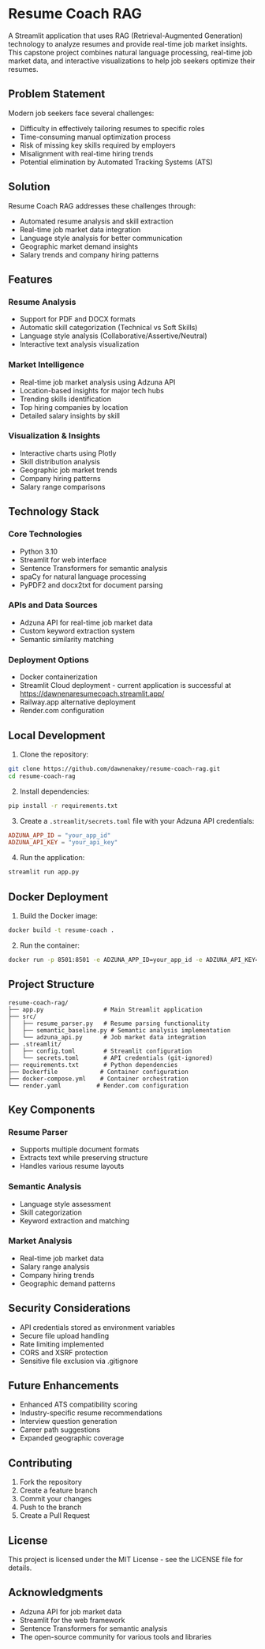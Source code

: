 # Resume Coach RAG

A Streamlit application that uses RAG (Retrieval-Augmented Generation) technology to analyze resumes and provide real-time job market insights. This capstone project combines natural language processing, real-time job market data, and interactive visualizations to help job seekers optimize their resumes.

## Problem Statement

Modern job seekers face several challenges:
- Difficulty in effectively tailoring resumes to specific roles
- Time-consuming manual optimization process
- Risk of missing key skills required by employers
- Misalignment with real-time hiring trends
- Potential elimination by Automated Tracking Systems (ATS)

## Solution

Resume Coach RAG addresses these challenges through:
- Automated resume analysis and skill extraction
- Real-time job market data integration
- Language style analysis for better communication
- Geographic market demand insights
- Salary trends and company hiring patterns

## Features

### Resume Analysis
- Support for PDF and DOCX formats
- Automatic skill categorization (Technical vs Soft Skills)
- Language style analysis (Collaborative/Assertive/Neutral)
- Interactive text analysis visualization

### Market Intelligence
- Real-time job market analysis using Adzuna API
- Location-based insights for major tech hubs
- Trending skills identification
- Top hiring companies by location
- Detailed salary insights by skill

### Visualization & Insights
- Interactive charts using Plotly
- Skill distribution analysis
- Geographic job market trends
- Company hiring patterns
- Salary range comparisons

## Technology Stack

### Core Technologies
- Python 3.10
- Streamlit for web interface
- Sentence Transformers for semantic analysis
- spaCy for natural language processing
- PyPDF2 and docx2txt for document parsing

### APIs and Data Sources
- Adzuna API for real-time job market data
- Custom keyword extraction system
- Semantic similarity matching

### Deployment Options
- Docker containerization
- Streamlit Cloud deployment - current application is successful at https://dawnenaresumecoach.streamlit.app/
- Railway.app alternative deployment
- Render.com configuration

## Local Development

1. Clone the repository:
```bash
git clone https://github.com/dawnenakey/resume-coach-rag.git
cd resume-coach-rag
```

2. Install dependencies:
```bash
pip install -r requirements.txt
```

3. Create a `.streamlit/secrets.toml` file with your Adzuna API credentials:
```toml
ADZUNA_APP_ID = "your_app_id"
ADZUNA_API_KEY = "your_api_key"
```

4. Run the application:
```bash
streamlit run app.py
```

## Docker Deployment

1. Build the Docker image:
```bash
docker build -t resume-coach .
```

2. Run the container:
```bash
docker run -p 8501:8501 -e ADZUNA_APP_ID=your_app_id -e ADZUNA_API_KEY=your_api_key resume-coach
```

## Project Structure

```
resume-coach-rag/
├── app.py                 # Main Streamlit application
├── src/
│   ├── resume_parser.py   # Resume parsing functionality
│   ├── semantic_baseline.py # Semantic analysis implementation
│   └── adzuna_api.py      # Job market data integration
├── .streamlit/
│   ├── config.toml        # Streamlit configuration
│   └── secrets.toml       # API credentials (git-ignored)
├── requirements.txt       # Python dependencies
├── Dockerfile            # Container configuration
├── docker-compose.yml    # Container orchestration
└── render.yaml          # Render.com configuration
```

## Key Components

### Resume Parser
- Supports multiple document formats
- Extracts text while preserving structure
- Handles various resume layouts

### Semantic Analysis
- Language style assessment
- Skill categorization
- Keyword extraction and matching

### Market Analysis
- Real-time job market data
- Salary range analysis
- Company hiring trends
- Geographic demand patterns

## Security Considerations

- API credentials stored as environment variables
- Secure file upload handling
- Rate limiting implemented
- CORS and XSRF protection
- Sensitive file exclusion via .gitignore

## Future Enhancements

- Enhanced ATS compatibility scoring
- Industry-specific resume recommendations
- Interview question generation
- Career path suggestions
- Expanded geographic coverage

## Contributing

1. Fork the repository
2. Create a feature branch
3. Commit your changes
4. Push to the branch
5. Create a Pull Request

## License

This project is licensed under the MIT License - see the LICENSE file for details.

## Acknowledgments

- Adzuna API for job market data
- Streamlit for the web framework
- Sentence Transformers for semantic analysis
- The open-source community for various tools and libraries
